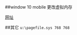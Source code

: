 ##window 10 mobile 更改虚拟内存

[网址](http://quan.ithome.com/0/137/841.htm)


##其它 
    ```
    u:\pagefile.sys 768 768
    ```
 